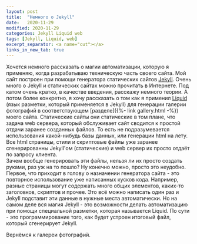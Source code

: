 ```yaml
---
layout: post
title:  "Немного о Jekyll"
date:   2020-11-29
modified: 2020-11-29
categories: Jekyll Liquid web
tags: [Jekyll, Liquid, web]
excerpt_separator: <a name="cut"></a>
links_in_new_tab: true
---
```


Хочется немного рассказать о магии автоматизации, которую я применяю, когда разрабатываю техническую часть своего сайта. Мой сайт построен при помощи генератора статических сайтов [Jekyll](https://jekyllrb.com/). Очень много о Jekyll и статических сайтах можно прочитать в Интернете. Под катом очень кратко, в качестве введения, расскажу немного теории. А потом более конкретно, я хочу рассказать о том как я применил [Liquid](https://jekyllrb.com/docs/liquid/) (язык разметки, который применяется в Jekyll) для генерации галерии фотографий в соответствующем [разделе]({%- link gallery.html -%}) моего сайта.
<a name="cut"></a>
Статические сайты они статические в том плане, что задача web сервера, который обслуживает сайт сводится к простой отдачи заранее созданных файлов. То есть не подразумевается использования какой-нибудь базы данных, или генерации html на лету. Все html страницы, стили и скриптовые файлы уже заранее сгенерированны Jekyll'ом (статические) и web сервер их просто отдаёт по запросу клиента.  
Зачем вообще генерировать эти файлы, нельзя ли их просто создать руками, раз уж на то пошло? Ну конечно можно, просто это неудобно. Первое, что приходит в голову о назначении генератора сайта - это повторное использование уже написанных кусков кода. Например, разные страницы могут содержать много общих элементов, каких-то заголовков, скриптов и прочее. Это всё можно написать один раз и Jekyll подставит эти данные в нужные места автоматически.
Но на самом деле вся магия Jekyll - это возможности делать автоматизацию при помощи специальной разметки, которая называется Liquid. По сути - это программирование того, как будет устроен итоговый файл, который сгенерирует Jekyll.

Вернёмся к галереи фотографий.